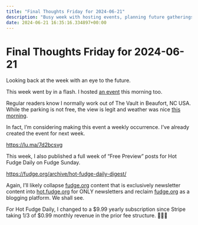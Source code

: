 ```yaml
---
title: "Final Thoughts Friday for 2024-06-21"
description: "Busy week with hosting events, planning future gatherings, and transitioning to a new subscription fee structure."
date: 2024-06-21 16:35:16.334897+00:00
---
```


<!-- buttondown-editor-mode: plaintext --><h1>Final Thoughts Friday for 2024-06-21</h1><p>Looking back at the week with an eye to the future.</p><p style="text-align: start">This week went by in a flash. I hosted <a target="_blank" rel="noopener noreferrer nofollow" href="https://lu.ma/y073h3oa">an event</a> this morning too.</p><p>Regular readers know I normally work out of The Vault in Beaufort, NC USA. While the parking is not free, the view is legit and weather was nice <a target="_blank" rel="noopener noreferrer nofollow" href="https://lu.ma/y073h3oa">this morning</a>.</p><p>In fact, I’m considering making this event a weekly occurrence. I’ve already created the event for next week.</p><p><a target="_blank" rel="noopener noreferrer nofollow" href="https://lu.ma/7d2bcsvg"><span style="color: rgb(19, 21, 23)">https://lu.ma/7d2bcsvg</span></a></p><p>This week, I also published a full week of “Free Preview” posts for Hot Fudge Daily on Fudge Sunday.</p><p><a target="_blank" rel="noopener noreferrer nofollow" href="https://fudge.org/archive/hot-fudge-daily-digest/">https://fudge.org/archive/hot-fudge-daily-digest/</a></p><p>Again, I’ll likely collapse <a target="_blank" rel="noopener noreferrer nofollow" href="http://fudge.org">fudge.org</a> content that is exclusively newsletter content into <a target="_blank" rel="noopener noreferrer nofollow" href="http://hot.fudge.org">hot.fudge.org</a> for ONLY newsletters and reclaim <a target="_blank" rel="noopener noreferrer nofollow" href="http://fudge.org">fudge.org</a> as a blogging platform. We shall see.</p><p>For Hot Fudge Daily, I changed to a $9.99 yearly subscription since Stripe taking 1/3 of $0.99 monthly revenue in the prior fee structure. 🤯🧐💸</p><ol class="footnotes"></ol>